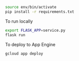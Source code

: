 ```bash
source env/bin/activate
pip install -r requirements.txt
```

To run locally
```bash
export FLASK_APP=service.py
flask run
```

To deploy to App Engine
```bash
gcloud app deploy
```

